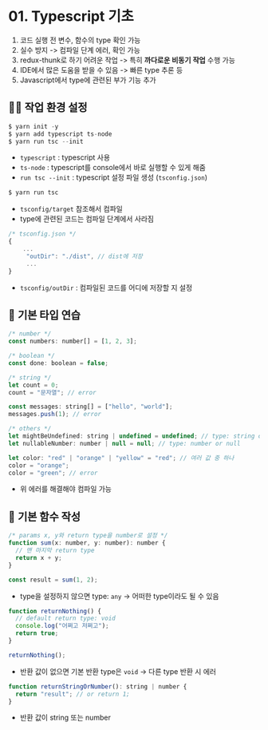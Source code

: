 # 01. Typescript 기초

1. 코드 실행 전 변수, 함수의 type 확인 가능
2. 실수 방지 -> 컴파일 단계 에러, 확인 가능
3. redux-thunk로 하기 어려운 작업 -> 특히 **까다로운 비동기 작업** 수행 가능
4. IDE에서 많은 도움을 받을 수 있음 -> 빠른 type 추론 등
5. Javascript에서 type에 관련된 부가 기능 추가
  
## 👩‍💻 작업 환경 설정

```javascript
$ yarn init -y
$ yarn add typescript ts-node
$ yarn run tsc --init
```
* `typescript` : typescript 사용
* `ts-node` : typescript를 console에서 바로 실행할 수 있게 해줌
* `run tsc --init` : typescript 설정 파일 생성 (`tsconfig.json`)

```javascript
$ yarn run tsc
```
* `tsconfig/target` 참조해서 컴파일
* type에 관련된 코드는 컴파일 단계에서 사라짐

```javascript
/* tsconfig.json */
{
    ...
     "outDir": "./dist", // dist에 저장
     ...
}
```
* `tsconfig/outDir` : 컴파일된 코드를 어디에 저장할 지 설정


## 📝 기본 타입 연습

```javascript
/* number */
const numbers: number[] = [1, 2, 3];

/* boolean */
const done: boolean = false;

/* string */
let count = 0;
count = "문자열"; // error

const messages: string[] = ["hello", "world"];
messages.push(1); // error

/* others */
let mightBeUndefined: string | undefined = undefined; // type: string or undefined
let nullableNumber: number | null = null; // type: number or null

let color: "red" | "orange" | "yellow" = "red"; // 여러 값 중 하나
color = "orange";
color = "green"; // error
```
* 위 에러를 해결해야 컴파일 가능

## 📝 기본 함수 작성

```javascript
/* params x, y와 return type을 number로 설정 */
function sum(x: number, y: number): number {
  // 맨 마지막 return type
  return x + y;
}

const result = sum(1, 2);
```
* type을 설정하지 않으면 type: `any` -> 어떠한 type이라도 될 수 있음

```javascript
function returnNothing() {
  // default return type: void
  console.log("어쩌고 저쩌고");
  return true;
}

returnNothing();
```
* 반환 값이 없으면 기본 반환 type은 `void` -> 다른 type 반환 시 에러

```javascript
function returnStringOrNumber(): string | number {
  return "result"; // or return 1;
}
```
* 반환 값이 string 또는 number
